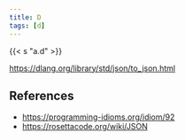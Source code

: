 ```yaml
---
title: D
tags: [d]
---
```


{{< s "a.d" >}}

<https://dlang.org/library/std/json/to_json.html>

## References

- <https://programming-idioms.org/idiom/92>
- <https://rosettacode.org/wiki/JSON>
